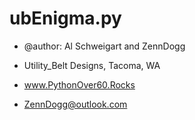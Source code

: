 # ubEnigma.py
- @author: Al Schweigart and ZennDogg

- Utility_Belt Designs, Tacoma, WA
- www.PythonOver60.Rocks
- ZennDogg@outlook.com
